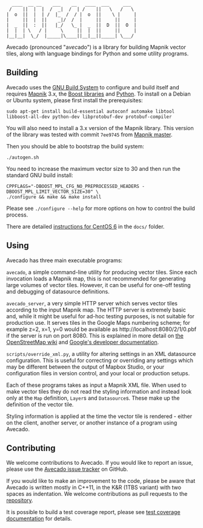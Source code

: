       ____  __ __    ___    __   ____  ___     ___
     /    ||  |  |  /  _|  /  | /    ||   \   /   \
    |  o  ||  |  | /  |_  /  / |  o  ||    \ |     |
    |     ||  |  ||    _|/  /  |     ||     ||     |
    |  _  ||  :  ||   |_/   \_ |  _  ||  D  ||  O  |
    |  |  | \   / |     \     ||  |  ||     ||     |
    |__|__|  \_/  |_____|\____||__|__||_____| \___/


Avecado (pronounced "a*vec*ado") is a library for building Mapnik vector tiles, along with language bindings for Python and some utility programs.

Building
--------

Avecado uses the [GNU Build System](http://www.gnu.org/software/automake/manual/html_node/GNU-Build-System.html) to configure and build itself and requires [Mapnik](http://mapnik.org/) 3.x, the [Boost libraries](http://boost.org/) and [Python](http://python.org/). To install on a Debian or Ubuntu system, please first install the prerequisites:

    sudo apt-get install build-essential autoconf automake libtool libboost-all-dev python-dev libprotobuf-dev protobuf-compiler

You will also need to install a 3.x version of the Mapnik library. This version of the library was tested with commit `7ee9745` from [Mapnik master](https://github.com/mapnik/mapnik).

Then you should be able to bootstrap the build system:

    ./autogen.sh

You need to increase the maximum vector size to 30 and then run the standard GNU build install:

    CPPFLAGS="-DBOOST_MPL_CFG_NO_PREPROCESSED_HEADERS -DBOOST_MPL_LIMIT_VECTOR_SIZE=30" \
    ./configure && make && make install

Please see `./configure --help` for more options on how to control the build process.

There are detailed [instructions for CentOS 6](docs/building_centos6.md) in the `docs/` folder.

Using
-----

Avecado has three main executable programs:

`avecado`, a simple command-line utility for producing vector tiles. Since each invocation loads a Mapnik map, this is not recommended for generating large volumes of vector tiles. However, it can be useful for one-off testing and debugging of datasource definitions.

`avecado_server`, a very simple HTTP server which serves vector tiles according to the input Mapnik map. The HTTP server is extremely basic and, while it might be useful for ad-hoc testing purposes, is not suitable for production use. It serves tiles in the Google Maps numbering scheme; for example z=2, x=1, y=0 would be available as http://localhost:8080/2/1/0.pbf if the server is run on port 8080. This is explained in more detail on [the OpenStreetMap wiki](http://wiki.openstreetmap.org/wiki/Slippy_map_tilenames) and [Google's developer documentation](https://developers.google.com/maps/documentation/javascript/v2/overlays#Google_Maps_Coordinates).

`scripts/override_xml.py`, a utility for altering settings in an XML datasource configuration. This is useful for correcting or overriding any settings which may be different between the output of Mapbox Studio, or your configuration files in version control, and your local or production setups.

Each of these programs takes as input a Mapnik XML file. When used to make vector tiles they do not read the styling information and instead look only at the `Map` definition, `Layer`s and `Datasource`s. These make up the definition of the vector tile.

Styling information is applied at the time the vector tile is rendered - either on the client, another server, or another instance of a program using Avecado.

Contributing
------------

We welcome contributions to Avecado. If you would like to report an issue, please use the [Avecado issue tracker](https://github.com/MapQuest/avecado/issues) on GitHub.

If you would like to make an improvement to the code, please be aware that Avecado is written mostly in C++11, in the K&R (1TBS variant) with two spaces as indentation. We welcome contributions as pull requests to the [repository](https://github.com/MapQuest/avecado).

It is possible to build a test coverage report, please see [test coverage documentation](docs/test_coverage.md) for details.

